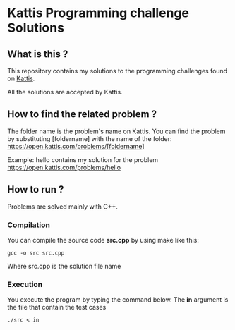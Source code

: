 # Kattis Programming challenge Solutions

## What is this ?

This repository contains my solutions to the programming challenges found on [Kattis](https://open.kattis.com/problems).

All the solutions are accepted by Kattis.

## How to find the related problem ?

The folder name is the problem's name on Kattis. You can find the problem by substituting [foldername] with the name of the folder: https://open.kattis.com/problems/[foldername]

Example: hello contains my solution for the problem https://open.kattis.com/problems/hello

## How to run ?
Problems are solved mainly with C++.

### Compilation
You can compile the source code **src.cpp** by using make like this: 
```
gcc -o src src.cpp

```
Where src.cpp is the solution file name

### Execution
You execute the program by typing the command below. The **in** argument is the file that contain the test cases
```
./src < in

```
